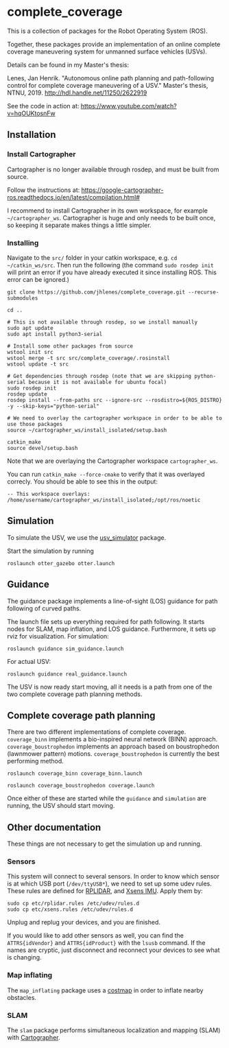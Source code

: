 # complete_coverage
This is a collection of packages for the Robot Operating System (ROS). 

Together, these packages provide an implementation of an online complete coverage maneuvering system for unmanned surface vehicles (USVs).

Details can be found in my Master's thesis:

Lenes, Jan Henrik. "Autonomous online path planning and path-following control for complete coverage maneuvering of a USV." Master's thesis, NTNU, 2019.
http://hdl.handle.net/11250/2622919

See the code in action at: https://www.youtube.com/watch?v=hqOUKtosnFw

## Installation

### Install Cartographer
Cartographer is no longer available through rosdep, and must be built from source.

Follow the instructions at: https://google-cartographer-ros.readthedocs.io/en/latest/compilation.html#

I recommend to install Cartographer in its own workspace, for example `~/cartographer_ws`. Cartographer is huge and only needs to be built once, so keeping it separate makes things a little simpler.

### Installing
Navigate to the ```src/``` folder in your catkin workspace, e.g. ```cd ~/catkin_ws/src```. Then run the following (the command ```sudo rosdep init``` will print an error if you have already executed it since installing ROS. This error can be ignored.)
```
git clone https://github.com/jhlenes/complete_coverage.git --recurse-submodules

cd ..

# This is not available through rosdep, so we install manually
sudo apt update
sudo apt install python3-serial

# Install some other packages from source
wstool init src
wstool merge -t src src/complete_coverage/.rosinstall
wstool update -t src

# Get dependencies through rosdep (note that we are skipping python-serial because it is not available for ubuntu focal)
sudo rosdep init
rosdep update
rosdep install --from-paths src --ignore-src --rosdistro=${ROS_DISTRO} -y --skip-keys="python-serial"

# We need to overlay the cartographer workspace in order to be able to use those packages
source ~/cartographer_ws/install_isolated/setup.bash 

catkin_make
source devel/setup.bash
```

Note that we are overlaying the Cartographer workspace `cartographer_ws`.

You can run `catkin_make --force-cmake` to verify that it was overlayed correcly. You should be able to see this in the output:
```
-- This workspace overlays: /home/username/cartographer_ws/install_isolated;/opt/ros/noetic
```

## Simulation
To simulate the USV, we use the [usv_simulator](https://github.com/jhlenes/usv_simulator.git) package.

Start the simulation by running
```
roslaunch otter_gazebo otter.launch
```

## Guidance
The guidance package implements a line-of-sight (LOS) guidance for path following of curved paths. 

The launch file sets up everything required for path following. It starts nodes for SLAM, map inflation, and LOS guidance. Furthermore, it sets up rviz for visualization. 
For simulation:
```
roslaunch guidance sim_guidance.launch
```
For actual USV:
```
roslaunch guidance real_guidance.launch
```
The USV is now ready start moving, all it needs is a path from one of the two complete coverage path planning methods.

## Complete coverage path planning
There are two different implementations of complete coverage. ```coverage_binn``` implements a bio-inspired neural network (BINN) approach. ```coverage_boustrophedon``` implements an approach based on boustrophedon (lawnmower pattern) motions. ```coverage_boustrophedon``` is currently the best performing method.  
```
roslaunch coverage_binn coverage_binn.launch
```
```
roslaunch coverage_boustrophedon coverage.launch
```
Once either of these are started while the ```guidance``` and `simulation` are running, the USV should start moving.

## Other documentation

These things are not necessary to get the simulation up and running.

### Sensors
This system will connect to several sensors. In order to know which sensor is at which USB port (```/dev/ttyUSB*```), we need to set up some udev rules. These rules are defined for [RPLIDAR](etc/rplidar.rules), and [Xsens IMU](etc/xsens.rules). Apply them by:
```
sudo cp etc/rplidar.rules /etc/udev/rules.d
sudo cp etc/xsens.rules /etc/udev/rules.d
```
Unplug and replug your devices, and you are finished.

If you would like to add other sensors as well, you can find the ``` ATTRS{idVendor}``` and ```ATTRS{idProduct}``` with the ```lsusb``` command. If the names are cryptic, just disconnect and reconnect your devices to see what is changing.

### Map inflating
The ```map_inflating``` package uses a [costmap](http://wiki.ros.org/costmap_2d) in order to inflate nearby obstacles.

### SLAM
The ```slam``` package performs simultaneous localization and mapping (SLAM) with [Cartographer](https://google-cartographer-ros.readthedocs.io/en/latest/).

